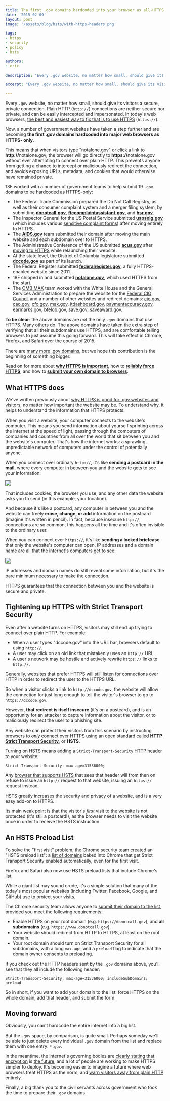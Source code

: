 ```yaml
---
title: The first .gov domains hardcoded into your browser as all-HTTPS
date: '2015-02-09'
layout: post
image: '/assets/blog/hsts/with-https-headers.png'

tags:
- https
- security
- policy
- hsts

authors:
- eric

description: "Every .gov website, no matter how small, should give its visitors a secure, private connection. Ordinary HTTP (http://) connections are neither secure nor private, and can be easily intercepted and impersonated. In today's web browsers, the best and easiest way to fix that is to use HTTPS (https://)."

excerpt: "Every .gov website, no matter how small, should give its visitors a secure, private connection. Ordinary HTTP (http://) connections are neither secure nor private, and can be easily intercepted and impersonated. In today's web browsers, the best and easiest way to fix that is to use HTTPS (https://)."

---
```


Every `.gov` website, no matter how small, should give its visitors a secure,
private connection. Plain HTTP (`http://`) connections are neither secure nor
private, and can be easily intercepted and impersonated. In today's web
browsers, [the best and easiest way to fix that is to use HTTPS](https://18f.gsa.gov/2014/11/13/why-we-use-https-in-every-gov-website-we-make/) (`https://`).

Now, a number of government websites have taken a step further and are
becoming **the first .gov domains hardcoded into major web browsers as HTTPS-
only**.

This means that when visitors type "notalone.gov" or click a link to
<strong>http://</strong>notalone.gov, the browser will go directly to
<strong>https://</strong>notalone.gov without ever attempting to connect over
plain HTTP. This prevents anyone from getting a chance to intercept or
maliciously redirect the connection, and avoids exposing URLs, metadata, and
cookies that would otherwise have remained private.

18F worked with a number of government teams to help submit 19 `.gov` domains
to be hardcoded as HTTPS-only:

* The Federal Trade Commission prepared the Do Not Call Registry, as well as their consumer complaint system and a merger filing system, by submitting **[donotcall.gov](https://www.donotcall.gov)**, **[ftccomplaintassistant.gov](https://ftccomplaintassistant.gov)**, and **[hsr.gov](https://www.hsr.gov)**.
* The Inspector General for the US Postal Service submitted **[uspsoig.gov](https://uspsoig.gov)** (which includes various [sensitive complaint forms](https://uspsoig.gov/form/whistleblower-complaint-form)) after moving entirely to HTTPS.
* The **[AIDS.gov](https://www.aids.gov/)** team submitted their domain after moving the main website and each subdomain over to HTTPS.
* The Administrative Conference of the US submitted **[acus.gov](https://www.acus.gov)** after [moving to HTTPS](https://www.acus.gov/policies) while relaunching their website.
* At the state level, the District of Columbia legislature submitted **[dccode.gov](https://dccode.gov)** as part of its launch.
* The Federal Register submitted **[federalregister.gov](https://www.federalregister.gov)**, a fully HTTPS-enabled website since 2011.
* 18F chipped in and submitted **[notalone.gov](https://www.notalone.gov)**, which used HTTPS from the start.
* The [OMB MAX](https://max.omb.gov) team worked with the White House and the General Services Administration to prepare the website for the [Federal CIO Council](https://cio.gov) and a number of other websites and redirect domains: [cio.gov](https://cio.gov), [cao.gov](https://cao.gov), [cfo.gov](https://cfo.gov), [max.gov](https://max.gov), [itdashboard.gov](https://itdashboard.gov), [paymentaccuracy.gov](https://paymentaccuracy.gov), [earmarks.gov](https://earmarks.gov), [bfelob.gov](https://bbfelob.gov), [save.gov](https://save.gov), [saveaward.gov](https://saveaward.gov).

**To be clear**: the above domains are _not_ the only `.gov` domains that use
HTTPS. Many others do. The above domains have taken the extra step of
verifying that all their subdomains use HTTPS, and are comfortable telling
browsers to just assume this going forward. This will take effect in Chrome,
Firefox, and Safari over the course of 2015.

There are [many more .gov domains](https://18f.gsa.gov/2014/12/18/a-complete-list-of-gov-domains/), but we hope this contribution is the beginning of something bigger.

Read on for more about **[why HTTPS is important](#what-https-does)**, how to **[reliably force HTTPS](#tightening-up-https-with-strict-transport-security)**, and how to **[submit your own domain to browsers](#an-hsts-preload-list)**.

## What HTTPS does

We've written previously about [why HTTPS is good for .gov websites and visitors](https://18f.gsa.gov/2014/11/13/why-we-use-https-in-every-gov-website-we-make/), no matter how important the website may be. To understand why, it helps to understand the information that HTTPS protects.

When you visit a website, your computer connects to the website's computer.
This means you send information about yourself sprinting across the internet
at the speed of light, passing through the computers of companies and
countries from all over the world that sit between you and the website's
computer. That's how the internet works: a sprawling, unpredictable network of
computers under the control of potentially anyone.

When you connect over ordinary `http://`, it's like **sending a postcard in
the mail**, where every computer in between you and the website gets to see
your information:

<img src="https://konklone.com/assets/misc/with/with-http-headers.png" style="border: 1px solid" />

That includes cookies, the browser you use, and any other data the website
asks you to send (in this example, your location).

And because it's like a postcard, any computer in between you and the website
can freely **erase, change, or add** information on the postcard (imagine it's
written in pencil). In fact, because insecure `http://` connections are so
common, this happens all the time and it's often invisible to the ordinary
user.

When you can connect over `https://`, it's like **sending a locked briefcase**
that only the website's computer can open. IP addresses and a domain name are
all that the internet's computers get to see:

<img src="https://konklone.com/assets/misc/with/with-https-headers.png" style="border: 1px solid" />

IP addresses and domain names do still reveal some information, but it's the
bare minimum necessary to make the connection.

HTTPS guarantees that the connection between you and the website is secure and
private.

## Tightening up HTTPS with Strict Transport Security

Even after a website turns on HTTPS, visitors may still end up trying to
connect over plain HTTP. For example:

* When a user types "dccode.gov" into the URL bar, browsers default to using `http://`.
* A user may click on an old link that mistakenly uses an `http://` URL.
* A user's network may be hostile and actively rewrite `https://` links to `http://`.

Generally, websites that prefer HTTPS will still listen for connections over
HTTP in order to redirect the user to the HTTPS URL.

So when a visitor clicks a link to `http://dccode.gov`, the website will allow
the connection for just long enough to tell the visitor's browser to go to
`https://dccode.gov`.

However, **that redirect is itself insecure** (it's on a postcard), and is an
opportunity for an attacker to capture information about the visitor, or to
maliciously redirect the user to a phishing site.

Any website can protect their visitors from this scenario by instructing browsers to _only_ connect over HTTPS using an open standard called **[HTTP Strict Transport Security](https://developer.mozilla.org/en-US/docs/Web/Security/HTTP_strict_transport_security)**, or **HSTS**.

Turning on HSTS means adding a `Strict-Transport-Security` [HTTP header](https://developer.mozilla.org/en-US/docs/Web/HTTP/Headers) to your website:

```
Strict-Transport-Security: max-age=31536000;
```

Any [browser that supports HSTS](http://caniuse.com/#search=hsts) that sees
that header will from then on refuse to issue an `http://` request to that
website, issuing an `https://` request instead.

HSTS greatly increases the security and privacy of a website, and is a very
easy add-on to HTTPS.

Its main weak point is that the visitor's _first_ visit to the website is not
protected (it's still a postcard!), as the browser needs to visit the website
once in order to receive the HSTS instruction.

## An HSTS Preload List

To solve the "first visit" problem, the Chrome security team created an "HSTS preload list": a [list of domains](https://chromium.googlesource.com/chromium/src/+/master/net/http/transport_security_state_static.json) baked into Chrome that get Strict Transport Security enabled automatically, even for the first visit.

Firefox and Safari also now use HSTS preload lists that include Chrome's list.

While a giant list may sound crude, it's a simple solution that many of the
today's most popular websites (including Twitter, Facebook, Google, and
GitHub) use to protect your visits.

The Chrome security team allows anyone to [submit their domain to the
list](https://hstspreload.appspot.com/), provided you meet the following
requirements:

* Enable HTTPS on your root domain (e.g. `https://donotcall.gov`), and **all subdomains** (e.g. `https://www.donotcall.gov`).
* Your website should redirect from HTTP to HTTPS, at least on the root domain.
* Your root domain should turn on Strict Transport Security for all subdomains, with a long `max-age`, and a `preload` flag to indicate that the domain owner consents to preloading.

If you check out the HTTP headers sent by the `.gov` domains above, you'll see
that they all include the following header:

```
Strict-Transport-Security: max-age=31536000; includeSubDomains; preload
```

So in short, if you want to add your domain to the list: force HTTPS on the
whole domain, add that header, and submit the form.

## Moving forward

Obviously, you can't hardcode the entire internet into a big list.

But the `.gov` space, by comparison, is quite small. Perhaps someday we'll be
able to just delete every individual `.gov` domain from the list and replace
them with one entry: `*.gov`.

In the meantime, the internet's governing bodies are [clearly stating](https://w3ctag.github.io/web-https/) that [encryption](https://datatracker.ietf.org/doc/rfc7258/) is [the future](http://www.internetsociety.org/news/internet-society-commends-internet-architecture-board-recommendation-encryption-default), and a lot of people are working to make HTTPS simpler to deploy. It's becoming easier to imagine a future where web browsers treat HTTPS as the norm, and [warn visitors away from plain HTTP](https://www.chromium.org/Home/chromium-security/marking-http-as-non-secure) entirely.

Finally, a big thank you to the civil servants across government who took the
time to prepare their `.gov` domains.
